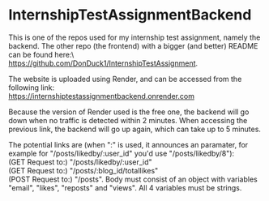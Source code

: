 # InternshipTestAssignmentBackend
This is one of the repos used for my internship test assignment, namely the backend. The other repo (the frontend) with a bigger (and better) README can be found here:\ https://github.com/DonDuck1/InternshipTestAssignment.

The website is uploaded using Render, and can be accessed from the following link:\
https://internshiptestassignmentbackend.onrender.com

Because the version of Render used is the free one, the backend will go down when no traffic is detected within 2 minutes. When accessing the previous link, the backend will go up again, which can take up to 5 minutes.

The potential links are (when ":" is used, it announces an paramater, for example for "/posts/likedby/:user_id" you'd use "/posts/likedby/8"):\
(GET Request to:) "/posts/likedby/:user_id"\
(GET Request to:) "/posts/:blog_id/totallikes"\
(POST Request to:) "/posts". Body must consist of an object with variables "email", "likes", "reposts" and "views". All 4 variables must be strings.
